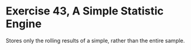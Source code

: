 # Exercise 43, A Simple Statistic Engine

Stores only the rolling results of a simple, rather than the entire sample.
